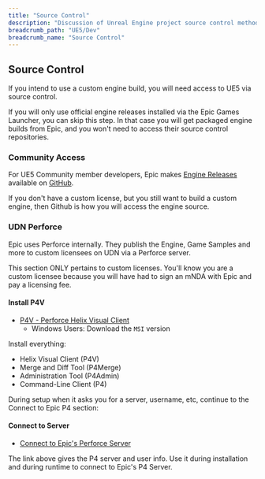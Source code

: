```yaml
---
title: "Source Control"
description: "Discussion of Unreal Engine project source control methods"
breadcrumb_path: "UE5/Dev"
breadcrumb_name: "Source Control"
---
```


## Source Control

If you intend to use a custom engine build, you will need access to UE5 via source control.

If you will only use official engine releases installed via the Epic Games Launcher, you
can skip this step.  In that case you will get packaged engine builds from Epic, and
you won't need to access their source control repositories.


### Community Access

For UE5 Community member developers, Epic makes
[Engine Releases](https://docs.unrealengine.com/5.0/en-US/downloading-unreal-engine-source-code/)
available on
[GitHub](https://github.com/EpicGames/UnrealEngine).

If you don't have a custom license, but you still want to build a custom engine,
then Github is how you will access the engine source.


### UDN Perforce

Epic uses Perforce internally.  They publish the Engine, Game Samples and more to
custom licensees on UDN via a Perforce server.

This section ONLY pertains to custom licenses.  You'll know you are a custom licensee
because you will have had to sign an mNDA with Epic and pay a licensing fee.


#### Install P4V

- [P4V - Perforce Helix Visual Client](https://www.perforce.com/downloads/helix-visual-client-p4v)
    - Windows Users: Download the `MSI` version

Install everything:

- Helix Visual Client (P4V)
- Merge and Diff Tool (P4Merge)
- Administration Tool (P4Admin)
- Command-Line Client (P4)

During setup when it asks you for a server, username, etc, continue to
the Connect to Epic P4 section:


#### Connect to Server

- [Connect to Epic's Perforce Server](https://docs.unrealengine.com/4.26/en-US/ProgrammingAndScripting/UsingPerforce/Basics/)

The link above gives the P4 server and user info.  Use it during installation and during runtime
to connect to Epic's P4 Server.
